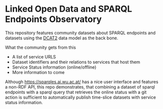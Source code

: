 # Linked Open Data and SPARQL Endpoints Observatory

This repository features community datasets about SPARQL endpoints and datasets using the [DCAT2](https://www.w3.org/TR/vocab-dcat-2/) data model as the back bone.

What the community gets from this

* A list of service URLS
* Dataset identifiers and their relations to services that host them
* Service Status information (online/offline)
* More information to come

Although https://sparqles.ai.wu.ac.at/ has a nice user interface and features a non-RDF API, this repo demonstrates, that combining a dataset of sparql endpoints with a sparql query that retrieves the online status with a git action is sufficient to automatically publish time-slice datasets with service status information.
